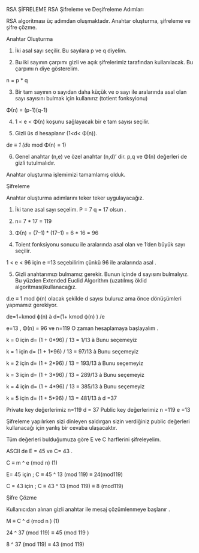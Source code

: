 RSA ŞİFRELEME
RSA Şifreleme ve Deşifreleme Adımları

RSA algoritması üç adımdan oluşmaktadır. Anahtar oluşturma, şifreleme ve şifre çözme.

Anahtar Oluşturma

1. İki asal sayı seçilir. Bu sayılara p ve q diyelim.

2. Bu iki sayının çarpımı gizli ve açık şifrelerimiz tarafından kullanılacak. Bu çarpımı n diye gösterelim.

n = p * q

3. Bir tam sayının o sayıdan daha küçük ve o sayı ile aralarında asal olan sayı sayısını bulmak için kullanırız (totient fonksyionu)

Φ(n) = (p-1)(q-1)

4. 1 < e < Φ(n) koşunu sağlayacak bir e tam sayısı seçilir.

5. Gizli üs d hesaplanır (1<d< Φ(n)).

d*e ≡ 1 (d*e mod Φ(n) = 1)

6. Genel anahtar (n,e) ve özel anahtar (n,d)’ dir. p,q ve Φ(n) değerleri de gizli tutulmalıdır.

Anahtar oluşturma işlemimizi tamamlamış olduk.

Şifreleme

Anahtar oluşturma adımlarını teker teker uygulayacağız.

1. İki tane asal sayı seçelim. P = 7 q = 17 olsun .

2. n= 7 * 17 = 119

3. Φ(n) = (7–1) * (17–1) = 6 * 16 = 96

4. Toient fonksiyonu sonucu ile aralarında asal olan ve 1’den büyük sayı seçilir.

1 < e < 96 için e =13 seçebilirim çünkü 96 ile aralarında asal .

5. Gizli anahtarımızı bulmamız gerekir. Bunun içinde d sayısını bulmalıyız. Bu yüzden Extended Euclid Algorithm (uzatılmış öklid algoritması)kullanacağız.

d.e ≡ 1 mod ϕ(n) olacak şekilde d sayısı buluruz ama önce dönüşümleri yapmamız gerekiyor.

de=1+kmod ϕ(n) à d=(1+ kmod ϕ(n) ) /e

e=13 , Φ(n) = 96 ve n=119 O zaman hesaplamaya başlayalım .

k = 0 için d= (1 + 0*96) / 13 = 1/13 à Bunu seçemeyiz

k = 1 için d= (1 + 1*96) / 13 = 97/13 à Bunu seçemeyiz

k = 2 için d= (1 + 2*96) / 13 = 193/13 à Bunu seçemeyiz

k = 3 için d= (1 + 3*96) / 13 = 289/13 à Bunu seçemeyiz

k = 4 için d= (1 + 4*96) / 13 = 385/13 à Bunu seçemeyiz

k = 5 için d= (1 + 5*96) / 13 = 481/13 à d =37

Private key değerlerimiz n=119 d = 37 Public key değerlerimiz n =119 e =13

Şifreleme yapılırken sizi dinleyen saldırgan sizin verdiğiniz public değerleri kullanacağı için yanlış bir cevaba ulaşacaktır.

Tüm değerleri bulduğumuza göre E ve C harflerini şifreleyelim.

ASCII de E = 45 ve C= 43 .

C ≡ m ^ e (mod n) (1)

E= 45 için ; C ≡ 45 ^ 13 (mod 119) ≡ 24(mod119)

C = 43 için ; C ≡ 43 ^ 13 (mod 119) ≡ 8 (mod119)

Şifre Çözme

Kullanıcıdan alınan gizli anahtar ile mesaj çözümlenmeye başlanır .

M ≡ C ^ d (mod n ) (1)

24 ^ 37 (mod 119) ≡ 45 (mod 119 )

8 ^ 37 (mod 119) ≡ 43 (mod 119)

